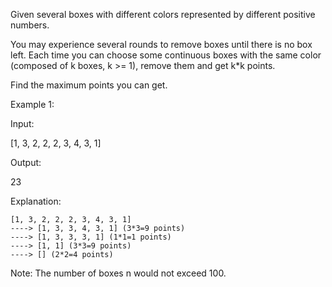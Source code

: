 Given several boxes with different colors represented by different positive numbers.

You may experience several rounds to remove boxes until there is no box left. Each time you can choose some continuous boxes with the same color (composed of k boxes, k >= 1), remove them and get k*k points.

Find the maximum points you can get.

Example 1:

Input:

[1, 3, 2, 2, 2, 3, 4, 3, 1]

Output:

23

Explanation:

~~~
[1, 3, 2, 2, 2, 3, 4, 3, 1]
----> [1, 3, 3, 4, 3, 1] (3*3=9 points)
----> [1, 3, 3, 3, 1] (1*1=1 points)
----> [1, 1] (3*3=9 points)
----> [] (2*2=4 points)
~~~

Note: The number of boxes n would not exceed 100.
